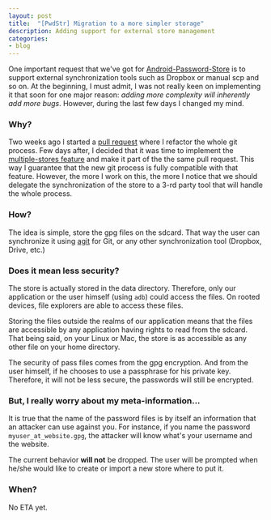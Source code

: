 ```yaml
---
layout: post
title:  "[PwdStr] Migration to a more simpler storage"
description: Adding support for external store management
categories:
- blog
---
```


One important request that we've got for [Android-Password-Store](https://github.com/zeapo/Android-Password-Store) is to support external synchronization tools such as Dropbox or manual scp and so on. At the beginning, I must admit, I was not really keen on implementing it that soon for one major reason: *adding more complexity will inherently add more bugs*. However, during the last few days I changed my mind.

### Why?

Two weeks ago I started a [pull request](https://github.com/zeapo/Android-Password-Store/pull/57) where  I refactor the whole git process. Few days after, I decided that it was time to implement the [multiple-stores feature](https://github.com/zeapo/Android-Password-Store/issues/38) and make it part of the the same pull request. This way I guarantee that the new git process is fully compatible with that feature. However, the more I work on this, the more I notice that we should delegate the synchronization of the store to a 3-rd party tool that will handle the whole process. 

### How?

The idea is simple, store the gpg files on the sdcard. That way the user can synchronize it using [agit](https://github.com/rtyley/agit) for Git, or any other synchronization tool (Dropbox, Drive, etc.)

### Does it mean less security?

The store is actually stored in the data directory. Therefore, only our application or the user himself (using `adb`) could access the files. On rooted devices, file explorers are able to access these files.

Storing the files outside the realms of our application means that the files are accessible by any application having rights to read from the sdcard. That being said, on your Linux or Mac, the store is as accessible as any other file on your home directory.

The security of pass files comes from the gpg encryption. And from the user himself, if he chooses to use a passphrase for his private key. Therefore, it will not be less secure, the passwords will still be encrypted.

### But, I really worry about my meta-information...

It is true that the name of the password files is by itself an information that an attacker can use against you. For instance, if you name the password `myuser_at_website.gpg`, the attacker will know what's your username and the website.

The current behavior **will not** be dropped. The user will be prompted when he/she would like to create or import a new store where to put it. 

### When? 

No ETA yet.